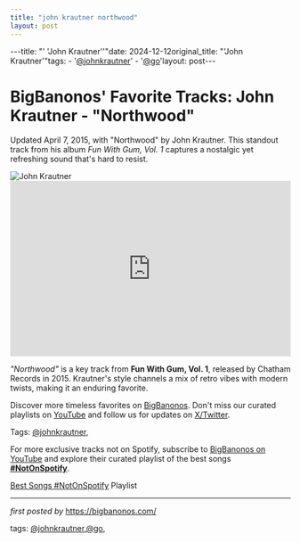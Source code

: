 ```yaml
---
title: "john krautner northwood"
layout: post
---
```

---title: "' 'John Krautner''"date: 2024-12-12original_title: "'John Krautner'"tags:  - '[@johnkrautner](/tags/johnkrautner/)'  - '[@go](/tags/go/)'layout: post---<!-- Post Title --><h1 >BigBanonos' Favorite Tracks: John Krautner - "Northwood"</h1> <!-- Introductory Text --><p >Updated April 7, 2015, with "Northwood" by John Krautner. This standout track from his album <em>Fun With Gum, Vol. 1</em> captures a nostalgic yet refreshing sound that's hard to resist.</p> <!-- Featured Image --><div > <img src="https://fastly-s3.allmusic.com/artist/mn0001013222/220/Vy9chXfY2ERSjObZHanyzwSijaXJlYnq0St31qpAJWo=.jpg" alt="John Krautner" /></div> <!-- YouTube Video Embed --><div > <iframe width="100%" height="315" src="https://www.youtube.com/embed/-LySuyJkrgU" title="John Krautner - Northwood" frameborder="0" allow="accelerometer; autoplay; encrypted-media; gyroscope; picture-in-picture; web-share" referrerpolicy="strict-origin-when-cross-origin" allowfullscreen></iframe></div> <!-- Song Information --><div > <p><em>"Northwood"</em> is a key track from <strong>Fun With Gum, Vol. 1</strong>, released by Chatham Records in 2015. Krautner's style channels a mix of retro vibes with modern twists, making it an enduring favorite.</p></div> <!-- Footer Links --><div > <p>Discover more timeless favorites on <a href="https://bigbanonos.com/" target="_blank">BigBanonos</a>. Don't miss our curated playlists on <a href="https://www.youtube.com/[@BigBanonos](/tags/BigBanonos/)" target="_blank">YouTube</a> and follow us for updates on <a href="https://x.com/bigbanonos" target="_blank">X/Twitter</a>.</p></div> <!-- Tags --><p >Tags: [@johnkrautner](/tags/johnkrautner/), <!--Subscribe and Playlist Links--><div>    <p>For more exclusive tracks not on Spotify, subscribe to <a href="https://www.youtube.com/[@BigBanonos](/tags/BigBanonos/)" target="_blank">BigBanonos on YouTube</a> and explore their curated playlist of the best songs <strong>[#NotOnSpotify](/tags/NotOnSpotify/)</strong>.</p>    <p><a href="https://www.youtube.com/playlist?list=PLtuNtuTatqI0kFahUCbtbfenC_ET5O_tr" target="_blank">Best Songs [#NotOnSpotify](/tags/NotOnSpotify/) Playlist<br /></a></p></div><hr /><p><em>first posted by</em> <a href="https://bigbanonos.com/" rel="noopener" target="_new">https://bigbanonos.com/</a></p><p>tags: [@johnkrautner](/tags/johnkrautner/),[@go](/tags/go/),</p>